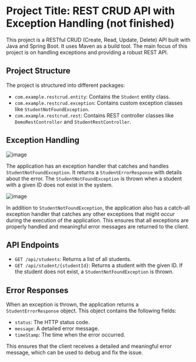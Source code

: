 # Project Title: REST CRUD API with Exception Handling (not finished)

This project is a RESTful CRUD (Create, Read, Update, Delete) API built with Java and Spring Boot. It uses Maven as a build tool. The main focus of this project is on handling exceptions and providing a robust REST API.

## Project Structure

The project is structured into different packages:

- `com.example.restcrud.entity`: Contains the `Student` entity class.
- `com.example.restcrud.exception`: Contains custom exception classes like `StudentNotFoundException`.
- `com.example.restcrud.rest`: Contains REST controller classes like `DemoRestController` and `StudentRestController`.

## Exception Handling

![image](https://github.com/baderbenlhachemi/restcrud/assets/88034249/91d682ee-ef93-4732-ab7e-01903568e6fd)

The application has an exception handler that catches and handles `StudentNotFoundException`. It returns a `StudentErrorResponse` with details about the error. The `StudentNotFoundException` is thrown when a student with a given ID does not exist in the system.

![image](https://github.com/baderbenlhachemi/restcrud/assets/88034249/185051cb-2a5e-43b4-b519-be797b51c743)

In addition to `StudentNotFoundException`, the application also has a catch-all exception handler that catches any other exceptions that might occur during the execution of the application. This ensures that all exceptions are properly handled and meaningful error messages are returned to the client.

## API Endpoints

- `GET /api/students`: Returns a list of all students.
- `GET /api/student/{studentId}`: Returns a student with the given ID. If the student does not exist, a `StudentNotFoundException` is thrown.

## Error Responses

When an exception is thrown, the application returns a `StudentErrorResponse` object. This object contains the following fields:

- `status`: The HTTP status code.
- `message`: A detailed error message.
- `timeStamp`: The time when the error occurred.

This ensures that the client receives a detailed and meaningful error message, which can be used to debug and fix the issue.
